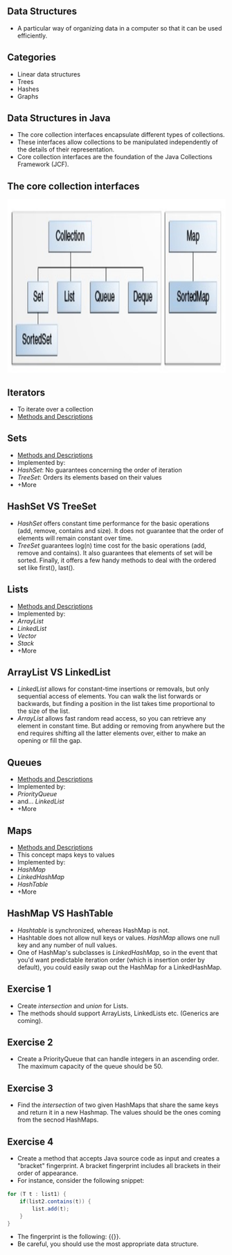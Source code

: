 ## Data Structures
* A particular way of organizing data in a computer so that it can be used efficiently.


## Categories
* Linear data structures
* Trees
* Hashes
* Graphs


## Data Structures in Java
* The core collection interfaces encapsulate different types of collections.
* These interfaces allow collections to be manipulated independently
of the details of their representation.
* Core collection interfaces are the foundation of the Java Collections Framework (JCF).


## The core collection interfaces
<img src=media/coreInterfaces.jpg width=900 height=400 /></br>


## Iterators
* To iterate over a collection
* [Methods and Descriptions](https://docs.oracle.com/javase/8/docs/api/java/util/Iterator.html)


## Sets
* [Methods and Descriptions](https://docs.oracle.com/javase/8/docs/api/java/util/Set.html)
* Implemented by:
 * *HashSet*: No guarantees concerning the order of iteration
 * *TreeSet*: Orders its elements based on their values
 * +More


## HashSet VS TreeSet
* *HashSet* offers constant time performance for the basic operations
(add, remove, contains and size).
It does not guarantee that the order of
elements will remain constant over time.
* *TreeSet* guarantees log(n) time cost for the basic operations
(add, remove and contains).
It also guarantees that elements of set will be sorted.
Finally, it offers a few handy methods to deal with
the ordered set like first(), last().


## Lists
* [Methods and Descriptions](https://docs.oracle.com/javase/8/docs/api/java/util/List.html)
* Implemented by:
 * *ArrayList*
 * *LinkedList*
 * *Vector*
 * *Stack*
 * +More


## ArrayList VS LinkedList
* *LinkedList<E>* allows for constant-time insertions or removals,
but only sequential access of elements.
You can walk the list forwards or backwards,
but finding a position in the list takes time proportional to the size of the list.
* *ArrayList<E>* allows fast random read access,
so you can retrieve any element in constant time.
But adding or removing from anywhere but the end requires
shifting all the latter elements over, either to make an opening or fill the gap.


## Queues
* [Methods and Descriptions](https://docs.oracle.com/javase/8/docs/api/java/util/Queue.html)
* Implemented by:
 * *PriorityQueue*
 * and... *LinkedList*
 * +More


## Maps
* [Methods and Descriptions](https://docs.oracle.com/javase/8/docs/api/java/util/Map.html)
* This concept maps keys to values
* Implemented by:
 * *HashMap*
 * *LinkedHashMap*
 * *HashTable*
 * +More


## HashMap VS HashTable
* *Hashtable* is synchronized, whereas HashMap is not.
* Hashtable does not allow null keys or values.
*HashMap* allows one null key and any number of null values.
* One of HashMap's subclasses is *LinkedHashMap*,
so in the event that you'd want predictable iteration order
(which is insertion order by default),
you could easily swap out the HashMap for a LinkedHashMap.


## Exercise 1
* Create *intersection* and *union* for Lists.
* The methods should support ArrayLists, LinkedLists etc.
(Generics are coming).


## Exercise 2
* Create a PriorityQueue that can handle
integers in an ascending order.
The maximum capacity of the queue should be 50.


## Exercise 3
* Find the *intersection* of two given HashMaps that
share the same keys and return it in a new Hashmap.
The values should be the ones coming from the
secnod HashMaps.


## Exercise 4
* Create a method that accepts Java source code as input
and creates a "bracket" fingerprint. A bracket fingerprint
includes all brackets in their order of appearance.
* For instance, consider the following snippet:
```java
for (T t : list1) {
	if(list2.contains(t)) {
		list.add(t);
	}
}
```
* The fingerprint is the following: {{}}.
* Be careful, you should use the most appropriate
data structure.